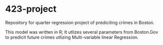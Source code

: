 # 423-project
Repository for quarter regression project of prediciting crimes in Boston.

This model was written in R; It utlizes several parameters from Boston.Gov to predicit future crimes utlizing Multi-variable linear Regression. 
